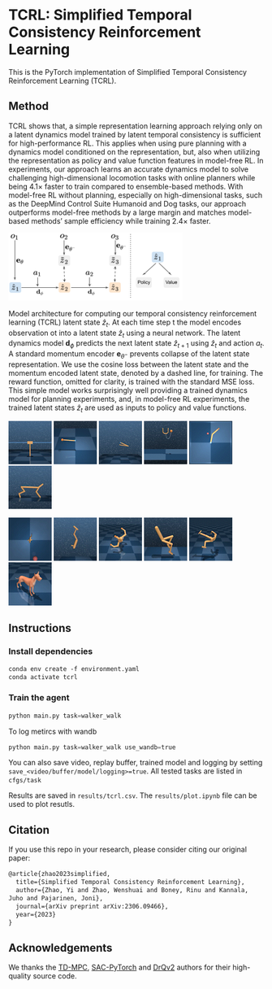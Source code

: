 # TCRL: Simplified Temporal Consistency Reinforcement Learning

This is the PyTorch implementation of Simplified Temporal Consistency Reinforcement Learning (TCRL).

## Method
TCRL shows that, a simple representation learning approach relying only on a latent dynamics model trained
by latent temporal consistency is sufficient for high-performance RL. This applies when using
pure planning with a dynamics model conditioned on the representation, but, also when utilizing
the representation as policy and value function features in model-free RL. In experiments, our
approach learns an accurate dynamics model to solve challenging high-dimensional locomotion tasks with online planners while being 4.1× faster
to train compared to ensemble-based methods.
With model-free RL without planning, especially on high-dimensional tasks, such as the DeepMind Control Suite Humanoid and Dog tasks, our approach outperforms model-free methods by a
large margin and matches model-based methods’ sample efficiency while training 2.4× faster.

![image](./media/TCRL.png)

Model architecture for computing our temporal
consistency reinforcement learning (TCRL) latent state $\hat{z}_t$. 
At each time step t the model encodes observation ot into a latent
state $\hat{z}_t$ using a neural network. The latent dynamics model $\textbf{d}_{\phi}$ predicts the next latent state $\hat{z}_{t+1}$ using $\hat{z}_t$ and action $a_t$. 
A standard momentum encoder $\textbf{e}_{\theta^-}$ prevents collapse of the latent state representation. 
We use the cosine loss between the latent state and the momentum encoded latent state, denoted by a dashed line, for training. 
The reward function, omitted for clarity, is trained with the standard MSE loss. 
This simple model works surprisingly well providing a trained dynamics model for planning experiments,
and, in model-free RL experiments, the trained latent states $\hat{z}_t$ are used as inputs to policy and value functions. 

![video](./media/cartpole_swingup.gif)
![video](./media/pendulum_swingup.gif)
![video](./media/acrobot_swingup.gif)
![video](./media/cup_catch.gif)
![video](./media/reacher_hard.gif)
![video](./media/cheetah_run.gif)

![video](./media/fish_swim.gif)
![video](./media/hopper_stand.gif)
![video](./media/quadruped_walk.gif)
![video](./media/walker_run.gif)
![video](./media/humanoid_walk.gif)
![video](./media/dog_run.gif)


## Instructions
### Install dependencies
```shell
conda env create -f environment.yaml
conda activate tcrl
```

### Train the agent
```python
python main.py task=walker_walk
```
To log metircs with wandb
```python
python main.py task=walker_walk use_wandb=true
```
You can also save video, replay buffer, trained model and logging by setting `save_<video/buffer/model/logging>=true`. All tested tasks are listed in `cfgs/task`

Results are saved in `results/tcrl.csv`. The `results/plot.ipynb` file can be used to plot resutls.
## Citation
If you use this repo in your research, please consider citing our original paper:

```
@article{zhao2023simplified,
  title={Simplified Temporal Consistency Reinforcement Learning},
  author={Zhao, Yi and Zhao, Wenshuai and Boney, Rinu and Kannala, Juho and Pajarinen, Joni},
  journal={arXiv preprint arXiv:2306.09466},
  year={2023}
}
```

## Acknowledgements
We thanks the [TD-MPC](https://arxiv.org/abs/2203.04955), [SAC-PyTorch](https://github.com/denisyarats/pytorch_sac) and [DrQv2](https://arxiv.org/abs/2107.09645) authors for their high-quality source code.

